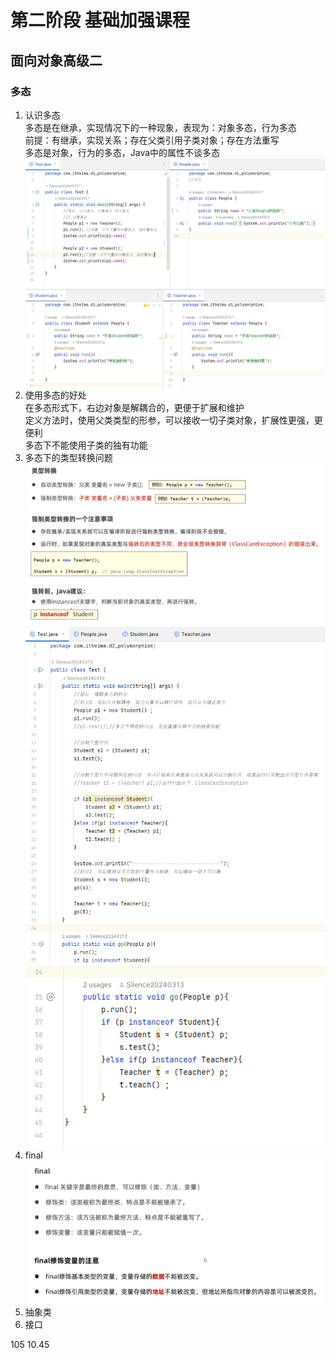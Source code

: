 # 第二阶段 基础加强课程  

##  面向对象高级二  

###  多态  
1. 认识多态  
多态是在继承，实现情况下的一种现象，表现为：对象多态，行为多态  
前提：有继承，实现关系；存在父类引用子类对象；存在方法重写  
多态是对象，行为的多态，Java中的属性不谈多态  
![img_237.png](img_237.png)  
2. 使用多态的好处  
在多态形式下，右边对象是解耦合的，更便于扩展和维护  
定义方法时，使用父类类型的形参，可以接收一切子类对象，扩展性更强，更便利  
多态下不能使用子类的独有功能  
3. 多态下的类型转换问题  
![img_240.png](img_240.png)  
![img_241.png](img_241.png)  
![img_242.png](img_242.png)  
4. final  
![img_243.png](img_243.png)  
5. 抽象类  
6. 接口  




105   10.45









 